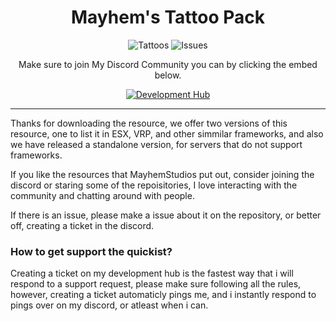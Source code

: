 <div align="center">

# Mayhem's Tattoo Pack
![Tattoos](https://img.shields.io/badge/Tattoo%20Count-11-blue?style=for-the-badge)
![Issues](https://img.shields.io/github/issues/MayhemStudios/MayhemTattoos?style=for-the-badge&logo=github-critical)

Make sure to join My Discord Community you can by clicking the embed below.

[![Development Hub](https://img.shields.io/badge/Click%20To%20Join-Mayhem's%20Development%20Hub-critical?style=for-the-badge)](https://discord.gg/b9upz9NkwC)
  
</div>

---

Thanks for downloading the resource, we offer two versions of this resource, one to list it in ESX, VRP, and other simmilar frameworks, and also we have released a standalone version, for servers that do not support frameworks.

If you like the resources that MayhemStudios put out, consider joining the discord or staring some of the repoisitories, I love interacting with the community and chatting around with people.

If there is an issue, please make a issue about it on the repository, or better off, creating a ticket in the discord.

### How to get support the quickist?
Creating a ticket on my development hub is the fastest way that i will respond to a support request, please make sure following all the rules, however, creating a ticket automaticly pings me, and i instantly respond to pings over on my discord, or atleast when i can.
